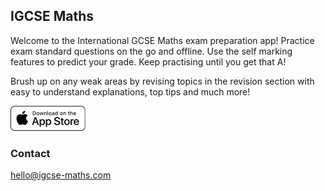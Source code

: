 ## IGCSE Maths

Welcome to the International GCSE Maths exam preparation app! Practice exam standard questions on the go and offline. Use the self marking features to predict your grade. Keep practising until you get that A!

Brush up on any weak areas by revising topics in the revision section with easy to understand explanations, top tips and much more!


[![Download now](download_badge.png)](https://apps.apple.com/us/app/igcse-maths/id1599873639)


### Contact

hello@igcse-maths.com
